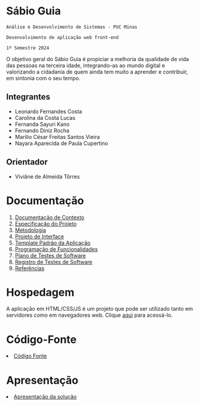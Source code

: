 # Sábio Guia

`Análise e Desenvolvimento de Sistemas - PUC Minas`

`Desenvolvimento de aplicação web front-end`

`1º Semestre 2024`

O objetivo geral do Sábio Guia é propiciar a melhoria da qualidade de vida das pessoas na terceira idade, integrando-as ao mundo digital e valorizando a cidadania de quem ainda tem muito a aprender e contribuir, em sintonia com o seu tempo.

## Integrantes

* Leonardo Fernandes Costa
* Carolina da Costa Lucas
* Fernanda Sayuri Kano
* Fernando Diniz Rocha
* Marilio César Freitas Santos Vieira
* Nayara Aparecida de Paula Cupertino

## Orientador

* Viviâne de Almeida Tôrres

# Documentação

<ol>
<li><a href="docs/01-Documentação de Contexto.md"> Documentação de Contexto</a></li>
<li><a href="docs/02-Especificação do Projeto.md"> Especificação do Projeto</a></li>
<li><a href="docs/03-Metodologia.md"> Metodologia</a></li>
<li><a href="docs/04-Projeto de Interface.md"> Projeto de Interface</a></li>
<li><a href="docs/05-Template Padrão da Aplicação.md"> Template Padrão da Aplicação</a></li>
<li><a href="docs/06-Programação de Funcionalidades.md"> Programação de Funcionalidades</a></li>
<li><a href="docs/07-Plano de Testes de Software.md"> Plano de Testes de Software</a></li>
<li><a href="docs/08-Registro de Testes de Software.md"> Registro de Testes de Software</a></li>
<li><a href="docs/09-Referências.md"> Referências</a></li>
</ol>

# Hospedagem

A aplicação em HTML/CSS/JS é um projeto que pode ser utilizado tanto em servidores como em navegadores web. Clique <a href="https://icei-puc-minas-pmv-ads.github.io/Sabio_Guia/src/pagina%20inicial/index.html">aqui</a> para acessá-lo. 

# Código-Fonte

<li><a href="src/README.md"> Código Fonte</a></li>

# Apresentação

<li><a href="presentation/README.md"> Apresentação da solução</a></li>
